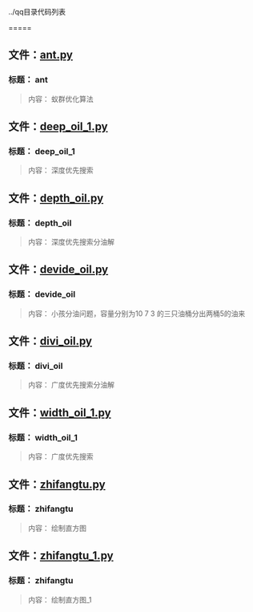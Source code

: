 ../qq目录代码列表
=====

## 文件：[ant.py](ant.py)### 标题：         ant
> 内容：       蚁群优化算法

## 文件：[deep_oil_1.py](deep_oil_1.py)### 标题：         deep_oil_1
> 内容：       深度优先搜索

## 文件：[depth_oil.py](depth_oil.py)### 标题：         depth_oil
> 内容：       深度优先搜索分油解

## 文件：[devide_oil.py](devide_oil.py)### 标题：         devide_oil
> 内容：       小孩分油问题，容量分别为10 7 3 的三只油桶分出两桶5的油来

## 文件：[divi_oil.py](divi_oil.py)### 标题：         divi_oil
> 内容：       广度优先搜索分油解

## 文件：[width_oil_1.py](width_oil_1.py)### 标题：         width_oil_1
> 内容：       广度优先搜索

## 文件：[zhifangtu.py](zhifangtu.py)### 标题：         zhifangtu
> 内容：       绘制直方图

## 文件：[zhifangtu_1.py](zhifangtu_1.py)### 标题：         zhifangtu
> 内容：       绘制直方图_1

